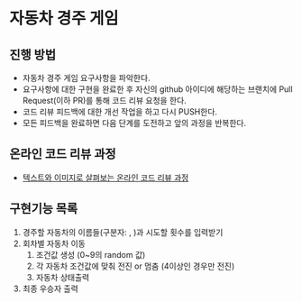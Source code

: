 # 자동차 경주 게임
## 진행 방법
* 자동차 경주 게임 요구사항을 파악한다.
* 요구사항에 대한 구현을 완료한 후 자신의 github 아이디에 해당하는 브랜치에 Pull Request(이하 PR)를 통해 코드 리뷰 요청을 한다.
* 코드 리뷰 피드백에 대한 개선 작업을 하고 다시 PUSH한다.
* 모든 피드백을 완료하면 다음 단계를 도전하고 앞의 과정을 반복한다.

## 온라인 코드 리뷰 과정
* [텍스트와 이미지로 살펴보는 온라인 코드 리뷰 과정](https://github.com/next-step/nextstep-docs/tree/master/codereview)

## 구현기능 목록
1. 경주할 자동차의 이름들(구분자: , )과 시도할 횟수를 입력받기
2. 회차별 자동차 이동
   1. 조건값 생성 (0~9의 random 값)
   2. 각 자동차 조건값에 맞춰 전진 or 멈춤 (4이상인 경우만 전진)
   3. 자동차 상태출력
3. 최종 우승자 출력